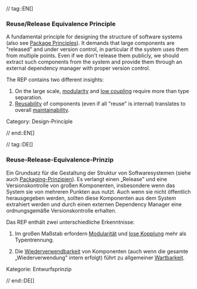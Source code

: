 // tag::EN[]
### Reuse/Release Equivalence Principle

A fundamental principle for designing the structure of software systems (also see [Package Principles](#term-package-principles)). It demands that large components are "released" and under version control, in particular if the system uses them from multiple points. Even if we don't release them publicly, we should extract such components from the system and provide them through an external dependency manager with proper version control.

The REP contains two different insights:

1. On the large scale, [modularity](#term-modularity-quality-attribute) and [low coupling](#term-coupling) require more than type separation.
2. [Reusability](#term-reusability-quality-attribute) of components (even if all "reuse" is internal) translates to overall [maintainability](#term-maintainability-quality-attribute).

Category: Design-Principle


// end::EN[]

// tag::DE[]
### Reuse-Release-Equivalence-Prinzip

Ein Grundsatz für die Gestaltung der Struktur von Softwaresystemen
(siehe auch [Packaging-Prinzipien](#term-package-principles)). Es verlangt einen
„Release" und eine Versionskontrolle von großen Komponenten,
insbesondere wenn das System sie von mehreren Punkten aus nutzt. Auch
wenn sie nicht öffentlich herausgegeben werden, sollten diese
Komponenten aus dem System extrahiert werden und durch einen externen
Dependency Manager eine ordnungsgemäße Versionskontrolle erhalten.

Das REP enthält zwei unterschiedliche Erkenntnisse:

1. Im großen Maßstab erfordern [Modularität](#term-modularity-quality-attribute) und
   [lose Kopplung](#term-coupling) mehr als Typentrennung.

2. Die [Wiederverwendbarkeit](#term-reusability-quality-attribute) von Komponenten (auch wenn
    die gesamte „Wiederverwendung" intern erfolgt) führt zu allgemeiner
    [Wartbarkeit](#term-maintainability-quality-attribute).

Kategorie: Entwurfsprinzip



// end::DE[]

